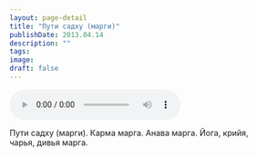 ```yaml
---
layout: page-detail
title: "Пути садху (марги)"
publishDate: 2013.04.14
description: ""
tags:
image:
draft: false
---
```


<audio title="2013.04.14 - Пути садху (марги).mp3" src="https://filer-api.advayta.org/v1.0/public/files/72962" controls=""></audio>

 Пути садху (марги). Карма марга. Анава марга. Йога, крийя,   
чарья, дивья марга. 

  
